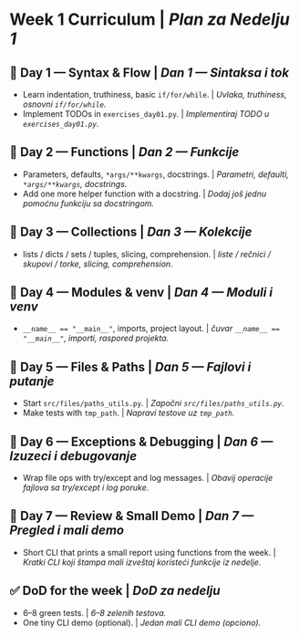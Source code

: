 # Week 1 Curriculum | _Plan za Nedelju 1_

## 📌 Day 1 — Syntax & Flow | _Dan 1 — Sintaksa i tok_
- Learn indentation, truthiness, basic `if/for/while`. | _Uvlaka, truthiness, osnovni `if/for/while`._
- Implement TODOs in `exercises_day01.py`. | _Implementiraj TODO u `exercises_day01.py`._

## 📌 Day 2 — Functions | _Dan 2 — Funkcije_
- Parameters, defaults, `*args/**kwargs`, docstrings. | _Parametri, defaulti, `*args/**kwargs`, docstrings._
- Add one more helper function with a docstring. | _Dodaj još jednu pomoćnu funkciju sa docstringom._

## 📌 Day 3 — Collections | _Dan 3 — Kolekcije_
- lists / dicts / sets / tuples, slicing, comprehension. | _liste / rečnici / skupovi / torke, slicing, comprehension._

## 📌 Day 4 — Modules & venv | _Dan 4 — Moduli i venv_
- `__name__ == "__main__"`, imports, project layout. | _čuvar `__name__ == "__main__"`, importi, raspored projekta._

## 📌 Day 5 — Files & Paths | _Dan 5 — Fajlovi i putanje_
- Start `src/files/paths_utils.py`. | _Započni `src/files/paths_utils.py`._
- Make tests with `tmp_path`. | _Napravi testove uz `tmp_path`._

## 📌 Day 6 — Exceptions & Debugging | _Dan 6 — Izuzeci i debugovanje_
- Wrap file ops with try/except and log messages. | _Obavij operacije fajlova sa try/except i log poruke._

## 📌 Day 7 — Review & Small Demo | _Dan 7 — Pregled i mali demo_
- Short CLI that prints a small report using functions from the week. | _Kratki CLI koji štampa mali izveštaj koristeći funkcije iz nedelje._

## ✅ DoD for the week | _DoD za nedelju_
- 6–8 green tests. | _6–8 zelenih testova._
- One tiny CLI demo (optional). | _Jedan mali CLI demo (opciono)._

